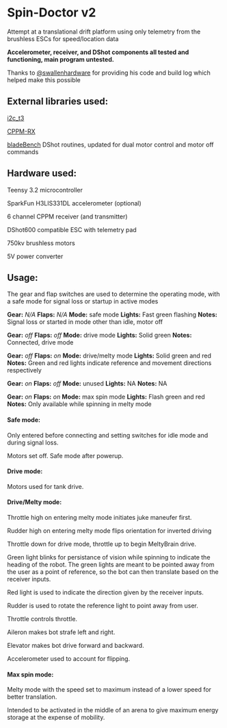 # Spin-Doctor v2

Attempt at a translational drift platform using only telemetry from the brushless ESCs for speed/location data

**Accelerometer, receiver, and DShot components all tested and functioning, main program untested.**

Thanks to [@swallenhardware](https://github.com/swallenhardware) for providing his code and build log which helped make this possible

## External libraries used:

[i2c_t3](https://github.com/nox771/i2c_t3)

[CPPM-RX](https://github.com/daPhoosa/CPPM-RX)

[bladeBench](https://github.com/Extent421/bladeBench) DShot routines, updated for dual motor control and motor off commands

## Hardware used:

Teensy 3.2 microcontroller

SparkFun H3LIS331DL accelerometer (optional)

6 channel CPPM receiver (and transmitter)

DShot600 compatible ESC with telemetry pad

750kv brushless motors

5V power converter

## Usage:
The gear and flap switches are used to determine the operating mode, with a safe mode for signal loss or startup in active modes

**Gear:** *N/A* **Flaps:** *N/A* **Mode:** safe mode        **Lights:** Fast green flashing **Notes:** Signal loss or started in mode other than idle, motor off

**Gear:** *off* **Flaps:** *off* **Mode:** drive mode       **Lights:** Solid green         **Notes:** Connected, drive mode
	
**Gear:** *off* **Flaps:** *on*  **Mode:** drive/melty mode **Lights:** Solid green and red **Notes:** Green and red lights indicate reference and movement directions respectively

**Gear:** *on*  **Flaps:** *off* **Mode:** unused	    **Lights:** NA	            **Notes:** NA

**Gear:** *on*  **Flaps:** *on*  **Mode:** max spin mode    **Lights:** Flash green and red **Notes:** Only available while spinning in melty mode

#### Safe mode:
Only entered before connecting and setting switches for idle mode and during signal loss.

Motors set off.  Safe mode after powerup.

#### Drive mode:
Motors used for tank drive.

#### Drive/Melty mode:
Throttle high on entering melty mode initiates juke maneufer first.

Rudder high on entering melty mode flips orientation for inverted driving

Throttle down for drive mode, throttle up to begin MeltyBrain drive.

Green light blinks for persistance of vision while spinning to indicate the heading of the robot.  The green lights are meant to be pointed away from the user as a point of reference, so the bot can then translate based on the receiver inputs.

Red light is used to indicate the direction given by the receiver inputs.

Rudder is used to rotate the reference light to point away from user.

Throttle controls throttle.

Aileron makes bot strafe left and right.

Elevator makes bot drive forward and backward.

Accelerometer used to account for flipping.

#### Max spin mode:

Melty mode with the speed set to maximum instead of a lower speed for better translation.

Intended to be activated in the middle of an arena to give maximum energy storage at the expense of mobility.

